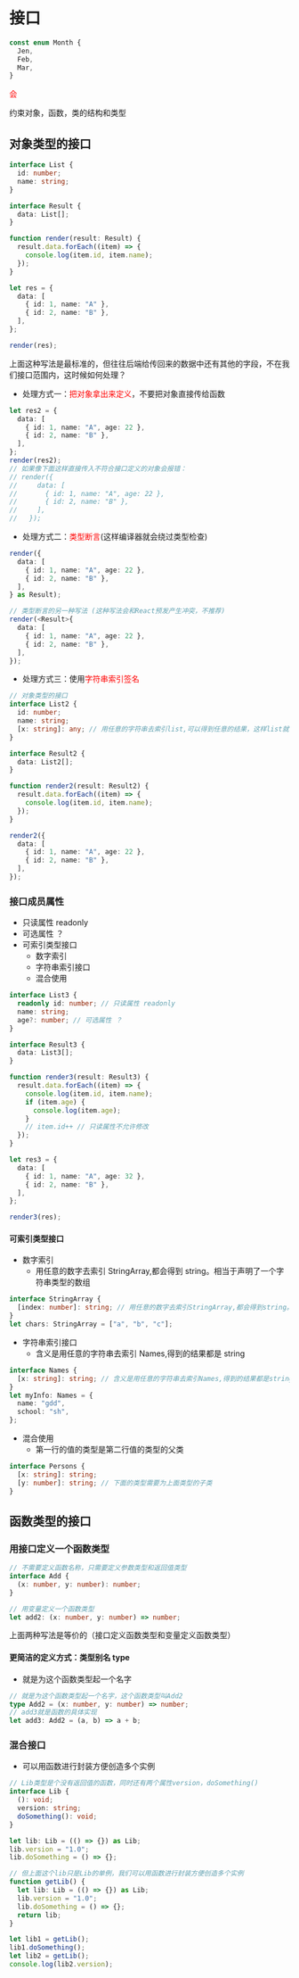 # 接口

```typescript
const enum Month {
  Jen,
  Feb,
  Mar,
}
```

<font color=red>会</font>

约束对象，函数，类的结构和类型

## 对象类型的接口

```typescript
interface List {
  id: number;
  name: string;
}

interface Result {
  data: List[];
}

function render(result: Result) {
  result.data.forEach((item) => {
    console.log(item.id, item.name);
  });
}

let res = {
  data: [
    { id: 1, name: "A" },
    { id: 2, name: "B" },
  ],
};

render(res);
```

上面这种写法是最标准的，但往往后端给传回来的数据中还有其他的字段，不在我们接口范围内，这时候如何处理？

- 处理方式一：<font color=red>把对象拿出来定义</font>，不要把对象直接传给函数

```typescript
let res2 = {
  data: [
    { id: 1, name: "A", age: 22 },
    { id: 2, name: "B" },
  ],
};
render(res2);
// 如果像下面这样直接传入不符合接口定义的对象会报错：
// render({
//     data: [
//       { id: 1, name: "A", age: 22 },
//       { id: 2, name: "B" },
//     ],
//   });
```

- 处理方式二：<font color=red>类型断言</font>(这样编译器就会绕过类型检查)

```typescript
render({
  data: [
    { id: 1, name: "A", age: 22 },
    { id: 2, name: "B" },
  ],
} as Result);

// 类型断言的另一种写法 (这种写法会和React预发产生冲突，不推荐)
render(<Result>{
  data: [
    { id: 1, name: "A", age: 22 },
    { id: 2, name: "B" },
  ],
});
```

- 处理方式三：使用<font color=red>字符串索引签名</font>

```typescript
// 对象类型的接口
interface List2 {
  id: number;
  name: string;
  [x: string]: any; // 用任意的字符串去索引list,可以得到任意的结果，这样list就可以支持多个属性
}

interface Result2 {
  data: List2[];
}

function render2(result: Result2) {
  result.data.forEach((item) => {
    console.log(item.id, item.name);
  });
}

render2({
  data: [
    { id: 1, name: "A", age: 22 },
    { id: 2, name: "B" },
  ],
});
```

### 接口成员属性

- 只读属性 readonly
- 可选属性 ？
- 可索引类型接口
  - 数字索引
  - 字符串索引接口
  - 混合使用

```typescript
interface List3 {
  readonly id: number; // 只读属性 readonly
  name: string;
  age?: number; // 可选属性 ？
}

interface Result3 {
  data: List3[];
}

function render3(result: Result3) {
  result.data.forEach((item) => {
    console.log(item.id, item.name);
    if (item.age) {
      console.log(item.age);
    }
    // item.id++ // 只读属性不允许修改
  });
}

let res3 = {
  data: [
    { id: 1, name: "A", age: 32 },
    { id: 2, name: "B" },
  ],
};

render3(res);
```

#### 可索引类型接口

- 数字索引
  - 用任意的数字去索引 StringArray,都会得到 string。相当于声明了一个字符串类型的数组

```typescript
interface StringArray {
  [index: number]: string; // 用任意的数字去索引StringArray,都会得到string。相当于声明了一个字符串类型的数组
}
let chars: StringArray = ["a", "b", "c"];
```

- 字符串索引接口
  - 含义是用任意的字符串去索引 Names,得到的结果都是 string

```typescript
interface Names {
  [x: string]: string; // 含义是用任意的字符串去索引Names,得到的结果都是string
}
let myInfo: Names = {
  name: "gdd",
  school: "sh",
};
```

- 混合使用
  - 第一行的值的类型是第二行值的类型的父类

```typescript
interface Persons {
  [x: string]: string;
  [y: number]: string; // 下面的类型需要为上面类型的子类
}
```

## 函数类型的接口

### 用接口定义一个函数类型

```typescript
// 不需要定义函数名称，只需要定义参数类型和返回值类型
interface Add {
  (x: number, y: number): number;
}
```

```typescript
// 用变量定义一个函数类型
let add2: (x: number, y: number) => number;
```

上面两种写法是等价的（接口定义函数类型和变量定义函数类型）

#### 更简洁的定义方式：类型别名 type

- 就是为这个函数类型起一个名字

```typescript
// 就是为这个函数类型起一个名字，这个函数类型叫Add2
type Add2 = (x: number, y: number) => number;
// add3就是函数的具体实现
let add3: Add2 = (a, b) => a + b;
```

### 混合接口

- 可以用函数进行封装方便创造多个实例

```typescript
// Lib类型是个没有返回值的函数，同时还有两个属性version，doSomething()
interface Lib {
  (): void;
  version: string;
  doSomething(): void;
}

let lib: Lib = (() => {}) as Lib;
lib.version = "1.0";
lib.doSomething = () => {};

// 但上面这个lib只是Lib的单例，我们可以用函数进行封装方便创造多个实例
function getLib() {
  let lib: Lib = (() => {}) as Lib;
  lib.version = "1.0";
  lib.doSomething = () => {};
  return lib;
}

let lib1 = getLib();
lib1.doSomething();
let lib2 = getLib();
console.log(lib2.version);
```
